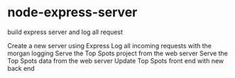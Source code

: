 # node-express-server
build express server and log all request

Create a new server using  Express 
Log all incoming requests with the morgan logging 
Serve the Top Spots project from the web server
Serve the Top Spots data from the web server
Update  Top Spots front end with new back end
